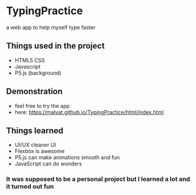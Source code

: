 # TypingPractice
a web app to help myself type faster

## Things used in the project
- HTML5 CSS
- Javascript 
- P5.js (background)

## Demonstration 
- feel free to try the app 
- here: https://malvat.github.io/TypingPractice/html/index.html

## Things learned
- UI/UX cleaner UI
- Flexbox is awesome
- P5.js can make animations smooth and fun 
- JavaScript can do wonders

### It was supposed to be a personal project but I learned a lot and it turned out fun
